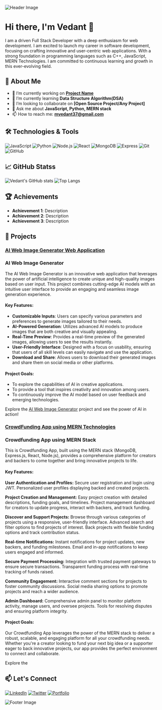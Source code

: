 ![Header Image](![headerimage](https://github.com/vedant890/vedant890/assets/119072082/d8584ae2-1e5d-4990-93b1-11051d00806a)
)
# Hi there, I'm Vedant 👋

I am a driven Full Stack Developer with a deep enthusiasm for web development. I am excited to launch my career in software development, focusing on crafting innovative and user-centric web applications. With a strong foundation in programming languages such as C++, JavaScript, MERN Technologies. I am committed to continuous learning and growth in this ever-evolving field.

## 🚀 About Me

- 🔭 I’m currently working on **[Project Name](https://github.com/yourusername/project-name)**
- 🌱 I’m currently learning **Data Structure Algorithm(DSA)**
- 👯 I’m looking to collaborate on **[Open Source Project/Any Project]**
- 💬 Ask me about **JavaScript, Python, MERN stack**
- 📫 How to reach me: **[mvedant37@gmail.com](mailto:mvedant37@gmail.com)**

## 🛠️ Technologies & Tools

![JavaScript](https://img.shields.io/badge/JavaScript-323330?style=for-the-badge&logo=javascript&logoColor=F7DF1E)
![Python](https://img.shields.io/badge/Python-3776AB?style=for-the-badge&logo=python&logoColor=white)
![Node.js](https://img.shields.io/badge/Node.js-43853D?style=for-the-badge&logo=node.js&logoColor=white)
![React](https://img.shields.io/badge/React-20232A?style=for-the-badge&logo=react&logoColor=61DAFB)
![MongoDB](https://img.shields.io/badge/MongoDB-4EA94B?style=for-the-badge&logo=mongodb&logoColor=white)
![Express](https://img.shields.io/badge/Express.js-404D59?style=for-the-badge)
![Git](https://img.shields.io/badge/Git-F05032?style=for-the-badge&logo=git&logoColor=white)
![GitHub](https://img.shields.io/badge/GitHub-181717?style=for-the-badge&logo=github&logoColor=white)

## 📈 GitHub Statss
![Vedant's GitHub stats](https://github-readme-stats.vercel.app/api?username=vedant890&show_icons=true&theme=radical)
![Top Langs](https://github-readme-stats.vercel.app/api/top-langs/?username=vedant890&layout=compact&theme=radical)

## 🏆 Achievements

- **Achievement 1**: Description
- **Achievement 2**: Description
- **Achievement 3**: Description

## 📂 Projects

### [AI Web Image Generator Web Application](https://github.com/vedant890/Ai-image-generator)

### AI Web Image Generator

The AI Web Image Generator is an innovative web application that leverages the power of artificial intelligence to create unique and high-quality images based on user input. This project combines cutting-edge AI models with an intuitive user interface to provide an engaging and seamless image generation experience.

#### Key Features:

- **Customizable Inputs**: Users can specify various parameters and preferences to generate images tailored to their needs.
- **AI-Powered Generation**: Utilizes advanced AI models to produce images that are both creative and visually appealing.
- **Real-Time Preview**: Provides a real-time preview of the generated images, allowing users to see the results instantly.
- **User-Friendly Interface**: Designed with a focus on usability, ensuring that users of all skill levels can easily navigate and use the application.
- **Download and Share**: Allows users to download their generated images and share them on social media or other platforms.

#### Project Goals:

- To explore the capabilities of AI in creative applications.
- To provide a tool that inspires creativity and innovation among users.
- To continuously improve the AI model based on user feedback and emerging technologies.

Explore the [AI Web Image Generator](https://github.com/vedant890/Ai-image-generator) project and see the power of AI in action!

### [CrowdFunding App using MERN Technologies](https://github.com/vedant890/)

### Crowdfunding App using MERN Stack

This is Crowdfunding App, built using the MERN stack (MongoDB, Express.js, React, Node.js), provides a comprehensive platform for creators and backers to come together and bring innovative projects to life.


#### Key Features:

**User Authentication and Profiles:** Secure user registration and login using JWT.
Personalized user profiles displaying backed and created projects.

**Project Creation and Management:** Easy project creation with detailed descriptions, funding goals, and timelines.
Project management dashboard for creators to update progress, interact with backers, and track funding.

**Discover and Support Projects:** Browse through various categories of projects using a responsive, user-friendly interface.
Advanced search and filter options to find projects of interest.
Back projects with flexible funding options and track contribution status.

**Real-time Notifications:** Instant notifications for project updates, new backers, and funding milestones.
Email and in-app notifications to keep users engaged and informed.

**Secure Payment Processing:** Integration with trusted payment gateways to ensure secure transactions.
Transparent funding process with real-time tracking of funds raised.

**Community Engagement:** Interactive comment sections for projects to foster community discussions.
Social media sharing options to promote projects and reach a wider audience.

**Admin Dashboard:** Comprehensive admin panel to monitor platform activity, manage users, and oversee projects.
Tools for resolving disputes and ensuring platform integrity.

#### Project Goals:

Our Crowdfunding App leverages the power of the MERN stack to deliver a robust, scalable, and engaging platform for all your crowdfunding needs. Whether you're a creator looking to fund your next big idea or a supporter eager to back innovative projects, our app provides the perfect environment to connect and collaborate.

Explore the [](https://github.com/vedant890/)

## 📫 Let's Connect

[![LinkedIn](https://img.shields.io/badge/LinkedIn-0077B5?style=for-the-badge&logo=linkedin&logoColor=white)](https://www.linkedin.com/in/vedantmeshram/)
[![Twitter](https://img.shields.io/badge/Twitter-1DA1F2?style=for-the-badge&logo=twitter&logoColor=white)](https://twitter.com/yourusername)
[![Portfolio](https://img.shields.io/badge/Portfolio-000000?style=for-the-badge&logo=firefox&logoColor=white)](https://yourportfolio.com)

![Footer Image](https://your-image-url.com/footer.png)
